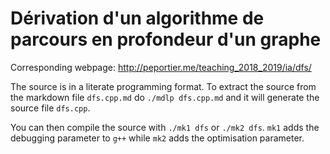 # Dérivation d'un algorithme de parcours en profondeur d'un graphe

Corresponding webpage: http://peportier.me/teaching_2018_2019/ia/dfs/

The source is in a literate programming format. To extract the source from the markdown file `dfs.cpp.md` do `./mdlp dfs.cpp.md` and it will generate the source file `dfs.cpp`.

You can then compile the source with `./mk1 dfs` or `./mk2 dfs`. `mk1` adds the debugging parameter to `g++` while `mk2` adds the optimisation parameter.


